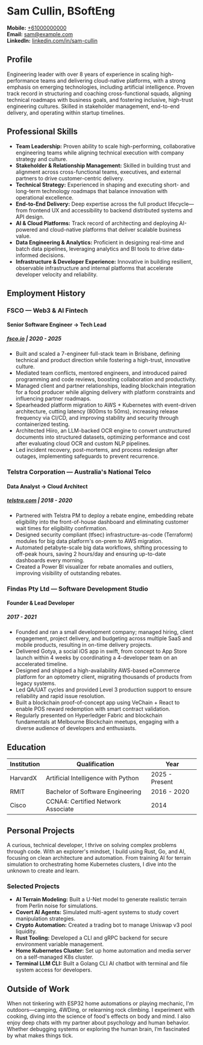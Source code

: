 # Sam Cullin, BSoftEng

**Mobile:** [+61000000000](tel:+61000000000)  
**Email:** [sam@example.com](mailto:sam@example.com)  
**LinkedIn:** [linkedin.com/in/sam-cullin](https://www.linkedin.com/in/sam-cullin/)


## Profile

Engineering leader with over 8 years of experience in scaling high-performance teams and delivering cloud-native platforms, with a strong emphasis on emerging technologies, including artificial intelligence. Proven track record in structuring and coaching cross-functional squads, aligning technical roadmaps with business goals, and fostering inclusive, high-trust engineering cultures. Skilled in stakeholder management, end-to-end delivery, and operating within startup timelines.


## Professional Skills

- **Team Leadership:** Proven ability to scale high-performing, collaborative engineering teams while aligning technical execution with company strategy and culture.
- **Stakeholder & Relationship Management:** Skilled in building trust and alignment across cross-functional teams, executives, and external partners to drive customer-centric delivery.
- **Technical Strategy:** Experienced in shaping and executing short- and long-term technology roadmaps that balance innovation with operational excellence.
- **End-to-End Delivery:** Deep expertise across the full product lifecycle—from frontend UX and accessibility to backend distributed systems and API design.
- **AI & Cloud Platforms:** Track record of architecting and deploying AI-powered and cloud-native platforms that deliver scalable business value.
- **Data Engineering & Analytics:** Proficient in designing real-time and batch data pipelines, leveraging analytics and BI tools to drive data-informed decisions.
- **Infrastructure & Developer Experience:** Innovative in building resilient, observable infrastructure and internal platforms that accelerate developer velocity and reliability.


## Employment History

### FSCO — Web3 & AI Fintech
#### Senior Software Engineer → Tech Lead
##### [fsco.io](https://fsco.io) | 2020 - 2025

* Built and scaled a 7-engineer full-stack team in Brisbane, defining technical and product direction while fostering a high-trust, innovative culture.
* Mediated team conflicts, mentored engineers, and introduced paired programming and code reviews, boosting collaboration and productivity.
* Managed client and partner relationships, leading blockchain integration for a food producer while aligning delivery with platform constraints and influencing partner roadmaps.
* Spearheaded platform migration to AWS + Kubernetes with event-driven architecture, cutting latency (800ms to 50ms), increasing release frequency via CI/CD, and improving stability and security through containerized testing.
* Architected Hiiro, an LLM-backed OCR engine to convert unstructured documents into structured datasets, optimizing performance and cost after evaluating cloud OCR and custom NLP pipelines.
* Led incident recovery, post-mortems, and process redesign after outages, implementing safeguards to prevent recurrence.


### Telstra Corporation — Australia's National Telco
#### Data Analyst → Cloud Architect
##### [telstra.com](https://telstra.com) | 2018 - 2020

* Partnered with Telstra PM to deploy a rebate engine, embedding rebate eligibility into the front-of-house dashboard and eliminating customer wait times for eligibility confirmation.
* Designed security compliant (tfsec) infrastructure-as-code (Terraform) modules for big data platform's on-prem to AWS migration.
* Automated petabyte-scale big data workflows, shifting processing to off-peak hours, saving 2 hours/day and ensuring up-to-date dashboards every morning.
* Created a Power BI visualizer for rebate anomalies and outliers, improving visibility of outstanding rebates.


### Findas Pty Ltd — Software Development Studio
#### Founder & Lead Developer
##### 2017 - 2021

* Founded and ran a small development company; managed hiring, client engagement, project delivery, and budgeting across multiple SaaS and mobile products, resulting in on-time delivery projects.
* Delivered Gotya, a social iOS app in swift, from concept to App Store launch within 4 weeks by coordinating a 4-developer team on an accelerated timeline.
* Designed and shipped a high-availability AWS-based eCommerce platform for an optometry client, migrating thousands of products from legacy systems.
* Led QA/UAT cycles and provided Level 3 production support to ensure reliability and rapid issue resolution.
* Built a blockchain proof-of-concept app using VeChain + React to enable POS reward redemption with smart contract validation.
* Regularly presented on Hyperledger Fabric and blockchain fundamentals at Melbourne Blockchain meetups, engaging with a diverse audience of developers and enthusiasts.  

[page-break]: # 

## Education

| Institution | Qualification                                    | Year          |
|-------------|--------------------------------------------------|---------------|
| HarvardX    | Artificial Intelligence with Python              | 2025 - Present|
| RMIT        | Bachelor of Software Engineering                 | 2016 - 2020   |
| Cisco       | CCNA4: Certified Network Associate               | 2014          |


## Personal Projects

A curious, technical developer, I thrive on solving complex problems through code. With an explorer's mindset, I build using Rust, Go, and AI, focusing on clean architecture and automation. From training AI for terrain simulation to orchestrating home Kubernetes clusters, I dive into the unknown to create and learn.

### Selected Projects
- **AI Terrain Modeling:** Built a U-Net model to generate realistic terrain from Perlin noise for simulations.
- **Covert AI Agents:** Simulated multi-agent systems to study covert manipulation strategies.
- **Crypto Automation:** Created a trading bot to manage Uniswap v3 pool liquidity.
- **Rust Tooling:** Developed a CLI and gRPC backend for secure environment variable management.
- **Home Kubernetes Cluster:** Set up home automation and media server on a self-managed K8s cluster.
- **Terminal LLM CLI:** Built a Golang CLI AI chatbot with terminal and file system access for developers.

## Outside of Work

When not tinkering with ESP32 home automations or playing mechanic, I'm outdoors—camping, 4WDing, or relearning rock climbing. I experiment with cooking, diving into the science of food's effects on body and mind. I also enjoy deep chats with my partner about psychology and human behavior. Whether debugging systems or exploring the human brain, I’m fascinated by what makes things tick.

